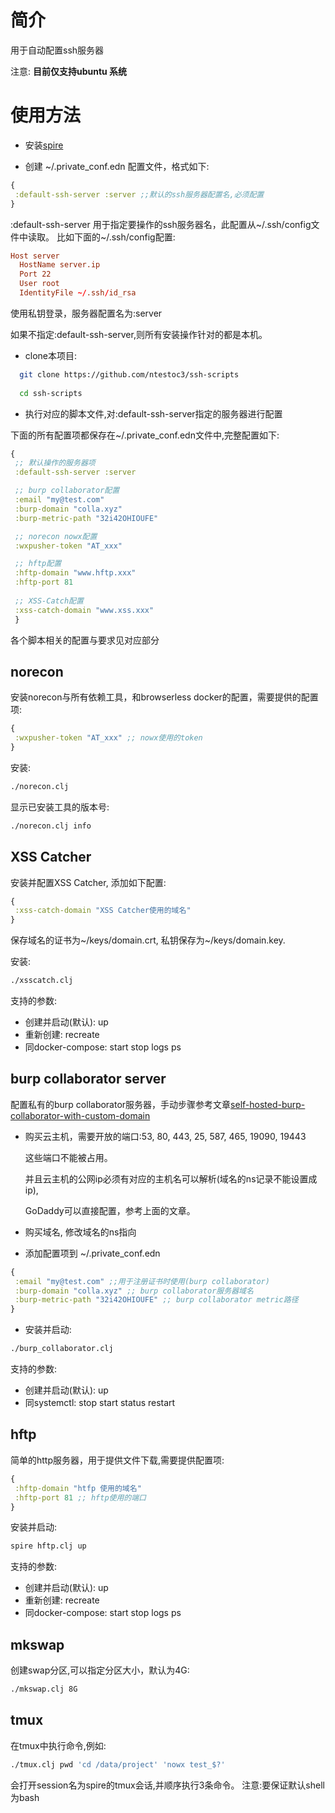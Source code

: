 
# 简介
  用于自动配置ssh服务器
  
  注意: **目前仅支持ubuntu 系统**

# 使用方法
-  安装[spire](https://github.com/epiccastle/spire)
  
-  创建 ~/.private_conf.edn 配置文件，格式如下:
```clojure
{
 :default-ssh-server :server ;;默认的ssh服务器配置名,必须配置
}
```
  :default-ssh-server 用于指定要操作的ssh服务器名，此配置从\~/.ssh/config文件中读取。
  比如下面的\~/.ssh/config配置:
```conf 
Host server
  HostName server.ip
  Port 22
  User root
  IdentityFile ~/.ssh/id_rsa
```
  使用私钥登录，服务器配置名为:server
  
  如果不指定:default-ssh-server,则所有安装操作针对的都是本机。
  
-  clone本项目:
```sh 
  git clone https://github.com/ntestoc3/ssh-scripts
  
  cd ssh-scripts
```

-  执行对应的脚本文件,对:default-ssh-server指定的服务器进行配置

  下面的所有配置项都保存在\~/.private_conf.edn文件中,完整配置如下:
```clojure
{
 ;; 默认操作的服务器项
 :default-ssh-server :server

 ;; burp collaborator配置
 :email "my@test.com"
 :burp-domain "colla.xyz"
 :burp-metric-path "32i42OHIOUFE"

 ;; norecon nowx配置
 :wxpusher-token "AT_xxx"

 ;; hftp配置
 :hftp-domain "www.hftp.xxx"
 :hftp-port 81
  
 ;; XSS-Catch配置
 :xss-catch-domain "www.xss.xxx"
 }
```

  各个脚本相关的配置与要求见对应部分
  
## norecon 
 安装norecon与所有依赖工具，和browserless docker的配置，需要提供的配置项:
```clojure 
{
 :wxpusher-token "AT_xxx" ;; nowx使用的token
}
```

  安装:
```sh
./norecon.clj 
```
   
  显示已安装工具的版本号:
```sh 
./norecon.clj info
```

## XSS Catcher
  安装并配置XSS Catcher, 添加如下配置:
```clojure 
{
 :xss-catch-domain "XSS Catcher使用的域名"
}
```
  保存域名的证书为\~/keys/domain.crt, 私钥保存为\~/keys/domain.key.

  安装:
```sh 
./xsscatch.clj
```
   支持的参数:
   - 创建并启动(默认): up
   - 重新创建: recreate
   - 同docker-compose: start stop logs ps

## burp collaborator server
  配置私有的burp collaborator服务器，手动步骤参考文章[self-hosted-burp-collaborator-with-custom-domain](https://teamrot.fi/self-hosted-burp-collaborator-with-custom-domain/)
  
- 购买云主机，需要开放的端口:53, 80, 443, 25, 587, 465, 19090, 19443

  这些端口不能被占用。 

  并且云主机的公网ip必须有对应的主机名可以解析(域名的ns记录不能设置成ip), 

  GoDaddy可以直接配置，参考上面的文章。
  
- 购买域名, 修改域名的ns指向

- 添加配置项到 ~/.private_conf.edn
```clojure 
{
 :email "my@test.com" ;;用于注册证书时使用(burp collaborator)
 :burp-domain "colla.xyz" ;; burp collaborator服务器域名
 :burp-metric-path "32i42OHIOUFE" ;; burp collaborator metric路径
}
```

- 安装并启动:
```sh 
./burp_collaborator.clj 
```
   支持的参数:
   - 创建并启动(默认): up
   - 同systemctl: stop start status restart

## hftp
   简单的http服务器，用于提供文件下载,需要提供配置项:
```clojure 
{
 :hftp-domain "htfp 使用的域名"
 :hftp-port 81 ;; hftp使用的端口
}
```
   安装并启动:
```sh 
spire hftp.clj up
```
   支持的参数:
   - 创建并启动(默认): up
   - 重新创建: recreate
   - 同docker-compose: start stop logs ps

## mkswap
  创建swap分区,可以指定分区大小，默认为4G:
```sh
./mkswap.clj 8G
```

## tmux 
  在tmux中执行命令,例如:
```sh 
./tmux.clj pwd 'cd /data/project' 'nowx test_$?'
```
  会打开session名为spire的tmux会话,并顺序执行3条命令。
  注意:要保证默认shell为bash
